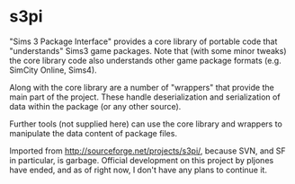 # s3pi
"Sims 3 Package Interface" provides a core library of portable code that "understands" Sims3 game packages. Note that (with some minor tweaks) the core library code also understands other game package formats (e.g. SimCity Online, Sims4).

Along with the core library are a number of "wrappers" that provide the main part of the project. These handle deserialization and serialization of data within the package (or any other source).

Further tools (not supplied here) can use the core library and wrappers to manipulate the data content of package files.

Imported from http://sourceforge.net/projects/s3pi/, because SVN, and SF in particular, is garbage.
Official development on this project by pljones have ended, and as of right now, I don't have any plans to continue it.
